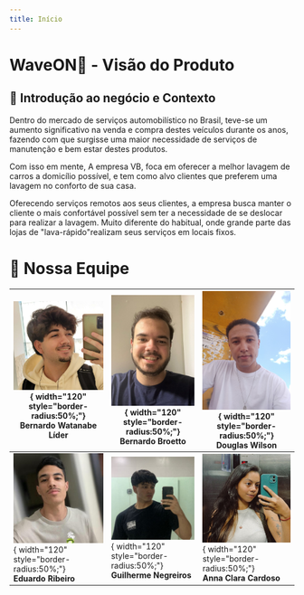 ```yaml
---
title: Início
---
```


# WaveON🌊 - Visão do Produto

## 🚗 Introdução ao negócio e Contexto

  Dentro do mercado de serviços automobilístico no Brasil, teve-se um aumento significativo na venda e compra destes veículos durante os anos, fazendo com que surgisse uma
maior necessidade de serviços de manutenção e bem estar destes produtos.

 Com isso em
mente, A empresa VB, foca em oferecer a melhor lavagem de carros a domicílio possível,
e tem como alvo clientes que preferem uma lavagem no conforto de sua casa.

Oferecendo serviços remotos aos seus clientes, a empresa busca manter o cliente o mais
confortável possível sem ter a necessidade de se deslocar para realizar a lavagem. Muito
diferente do habitual, onde grande parte das lojas de "lava-rápido"realizam seus serviços
em locais fixos.


# 👥 Nossa Equipe

| ![Bernardo Watanabe Venzi](img/bernardo_watanabi.jpg){ width="120" style="border-radius:50%;"}<br>**Bernardo Watanabe**<br>Líder | ![Bernardo Broetto Brun](img/Bernardo_broetto.jpg){ width="120" style="border-radius:50%;"}<br>**Bernardo Broetto**<br> | ![Douglas Wilson Vieira dos Santos](img/Douglas.jpg){ width="120" style="border-radius:50%;"}<br>**Douglas Wilson**<br> |
|---|---|---|
| ![Eduardo Ribeiro Xavier](img/Eduardo.jpeg){ width="120" style="border-radius:50%;"}<br>**Eduardo Ribeiro**<br> | ![Guilherme Negreiros Pereira](img/Guilherme.jpg){ width="120" style="border-radius:50%;"}<br>**Guilherme Negreiros**<br> | ![Anna Clara Cardoso Evangelista Brandão](img/anna_clara.jpg){ width="120" style="border-radius:50%;"}<br>**Anna Clara Cardoso**<br> |







